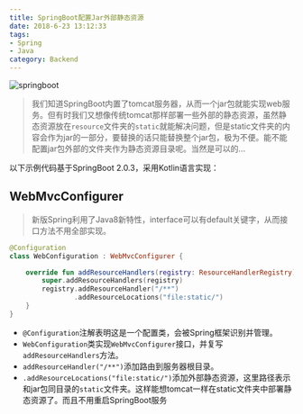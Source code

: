 ```yaml
---
title: SpringBoot配置Jar外部静态资源
date: 2018-6-23 13:12:33
tags:
- Spring
- Java
category: Backend
---
```


![springboot](/images/20180623_springboot.jpg)

> 我们知道SpringBoot内置了tomcat服务器，从而一个jar包就能实现web服务。但有时我们又想像传统tomcat那样部署一些外部的静态资源，虽然静态资源放在`resource`文件夹的`static`就能解决问题，但是static文件夹的内容会作为jar的一部分，要替换的话只能替换整个jar包，极为不便。能不能配置jar包外部的文件夹作为静态资源目录呢。当然是可以的...

以下示例代码基于SpringBoot 2.0.3，采用Kotlin语言实现：

<!--more-->

## WebMvcConfigurer

> 新版Spring利用了Java8新特性，interface可以有default关键字，从而接口方法不用全部实现。

```kotlin
@Configuration
class WebConfiguration : WebMvcConfigurer {

    override fun addResourceHandlers(registry: ResourceHandlerRegistry) {
        super.addResourceHandlers(registry)
        registry.addResourceHandler("/**")
                .addResourceLocations("file:static/")
    }
}
```

- `@Configuration`注解表明这是一个配置类，会被Spring框架识别并管理。
- `WebConfiguration`类实现`WebMvcConfigurer`接口，并复写`addResourceHandlers`方法。
- `addResourceHandler("/**")`添加路由到服务器根目录。
- `.addResourceLocations("file:static/")`添加外部静态资源，这里路径表示和jar包同目录的`static`文件夹。这样能想tomcat一样在static文件夹中部署静态资源了。而且不用重启SpringBoot服务
